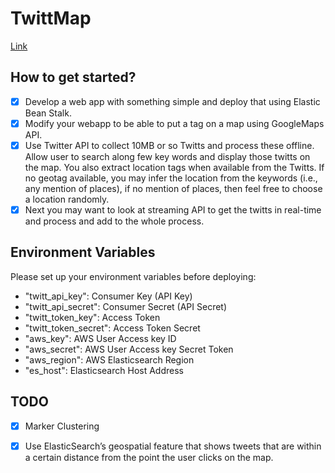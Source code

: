 # TwittMap

[Link](http://twittmap-env.etjvjrbft2.us-west-1.elasticbeanstalk.com/)

## How to get started?

- [x] Develop a web app with something simple and deploy that using Elastic Bean Stalk.
- [x] Modify your webapp to be able to put a tag on a map using GoogleMaps API.
- [x] Use Twitter API to collect 10MB or so Twitts and process these offline. Allow user to search along few key words and display those twitts on the map. You also extract location tags when available from the Twitts. If no geotag available, you may infer the location from the keywords (i.e., any mention of places), if no mention of places, then feel free to choose a location randomly.
- [x] Next you may want to look at streaming API to get the twitts in real-time and process and add to the whole process.

## Environment Variables

Please set up your environment variables before deploying:

- "twitt_api_key": Consumer Key (API Key)
- "twitt_api_secret": Consumer Secret (API Secret)
- "twitt_token_key": Access Token
- "twitt_token_secret": Access Token Secret
- "aws_key": AWS User Access key ID
- "aws_secret": AWS User Access key Secret Token
- "aws_region": AWS Elasticsearch Region
- "es_host": Elasticsearch Host Address

## TODO

- [x] Marker Clustering

- [x] Use ElasticSearch’s geospatial feature that shows tweets that are within a certain distance from the point the user clicks on the map.
